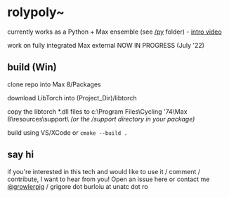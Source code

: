 # rolypoly~

currently works as a Python + Max ensemble (see [/py](/py) folder) - [intro video](https://youtu.be/UHBIzfc5DCI)

work on fully integrated Max external NOW IN PROGRESS (July '22)

## build (Win)

clone repo into Max 8/Packages

download LibTorch into (Project_Dir)/libtorch

copy the libtorch *.dll files to c:\Program Files\Cycling '74\Max 8\resources\support\ *(or the /support directory in your package)*

build using VS/XCode or `cmake --build .`

## say hi

if you're interested in this tech and would like to use it / comment / contribute, I want to hear from you! Open an issue here or contact me [@growlerpig](https://twitter.com/growlerpig/) / grigore dot burloiu at unatc dot ro
